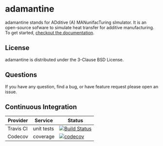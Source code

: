 # adamantine
adamantine stands for ADditive (A) MANunifacTuring sImulator. It is an
open-source sofware to simulate heat transfer for additive manufacturing. To get
started, [checkout the documentation](https://rombur.github.io/adamantine).

## License
adamantine is distributed under the 3-Clause BSD License.

## Questions
If you have any question, find a bug, or have feature request please open an
issue.

## Continuous Integration
Provider  | Service    | Status
--------- |----------- | ------
Travis CI | unit tests | [![Build Status](https://travis-ci.org/Rombur/adamantine.svg?branch=master)](https://travis-ci.org/Rombur/adamantine)
Codecov   | coverage   | [![codecov](https://codecov.io/gh/Rombur/adamantine/branch/master/graphs/badge.svg)](https://codecov.io/gh/Rombur/adamantine)
